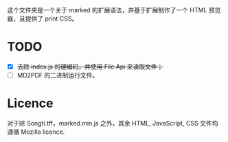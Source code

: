 这个文件夹是一个关于 marked 的扩展语法，并基于扩展制作了一个 HTML 预览器，且提供了 print CSS。

# TODO
- [x] ~~去除 index.js 的硬编码，并使用 File Api 来读取文件；~~
- [ ] MD2PDF 的二进制运行文件。

# Licence
对于除 Songti.tff，marked.min.js 之外，其余 HTML, JavaScript, CSS 文件均遵循 Mozilla licence.